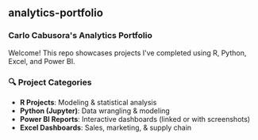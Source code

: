 ## analytics-portfolio
### Carlo Cabusora's Analytics Portfolio

Welcome! This repo showcases projects I've completed using R, Python, Excel, and Power BI.

### 🔍 Project Categories

- **R Projects**: Modeling & statistical analysis
- **Python (Jupyter)**: Data wrangling & modeling
- **Power BI Reports**: Interactive dashboards (linked or with screenshots)
- **Excel Dashboards**: Sales, marketing, & supply chain
